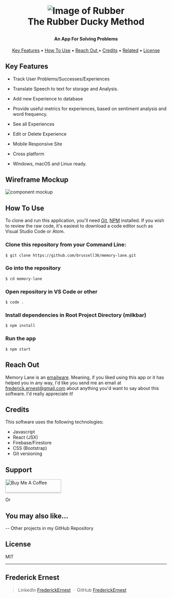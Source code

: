 <h1 align="center">
  <br>
	
![Image of Rubber](https://images.app.goo.gl/pyRzewbsoz1ca2Pi8)
<br>
The Rubber Ducky Method
</br>
</h1>

<h4 align="center">An App For Solving Problems</h4>

<p align="center">
  <a href="#key-features">Key Features</a> •
  <a href="#how-to-use">How To Use</a> •
  <a href="#reach-out"> Reach Out </a> •
  <a href="#credits">Credits</a> •
  <a href="#you-may-also-like">Related</a> •
  <a href="#license">License</a>
</p>

## Key Features

- Track User Problems/Successes/Experiences
- Translate Speech to text for storage and Analysis.
- Add new Experience to database
- Provide useful metrics for experiences, based on sentiment analysis and word frequency.
- See all Experiences
- Edit or Delete Experience
- Mobile Responsive Site

- Cross platform
- Windows, macOS and Linux ready.

## Wireframe Mockup

![component mockup](public/Ducky.jpg)

## How To Use

To clone and run this application, you'll need [Git](https://git-scm.com), [NPM](https://www.npmjs.com/get-npm) installed. If you wish to review the raw code, it's easiest to download a code editor such as Visual Studio Code or Atom.

### Clone this repository from your Command Line:

`$ git clone https://github.com/brussell36/memory-lane.git`

### Go into the repository

`$ cd memory-lane`

### Open repository in VS Code or other

`$ code .`

### Install dependencies in Root Project Directory (milkbar)

`$ npm install`

### Run the app

`$ npm start`

## Reach Out

Memory Lane is an [emailware](https://en.wiktionary.org/wiki/emailware). Meaning, if you liked using this app or it has helped you in any way, I'd like you send me an email at <frederick.ernest@gmail.com> about anything you'd want to say about this software. I'd really appreciate it!

## Credits

This software uses the following technologies:

- Javascript
- React (JSX)
- Firebase/Firestore
- CSS (Bootstrap)
- Git versioning

## Support

<a href="https://www.buymeacoffee.com/" target="_blank"><img src="https://www.buymeacoffee.com/assets/img/custom_images/purple_img.png" alt="Buy Me A Coffee" style="height: 41px !important;width: 174px !important;box-shadow: 0px 3px 2px 0px rgba(190, 190, 190, 0.5) !important;-webkit-box-shadow: 0px 3px 2px 0px rgba(190, 190, 190, 0.5) !important;" ></a>

<p>Or</p>


## You may also like...

-- Other projects in my GitHub Repository

## License

MIT

---
## Frederick Ernest
> LinkedIn [FrederickErnest](https://www.linkedin.com/in/frederick-ernest/) &nbsp;&middot;&nbsp;
> GitHub [FrederickErnest](https://github.com/fetonecontrol/) 